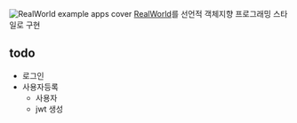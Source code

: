 ![RealWorld example apps cover](https://github.com/gothinkster/realworld/raw/main/media/realworld-dual-mode.png)
[RealWorld](https://realworld-docs.netlify.app/docs/intro)를 선언적 객체지향 프로그래밍 스타일로 구현

## todo
* 로그인
* 사용자등록
  * 사용자
  * jwt 생성